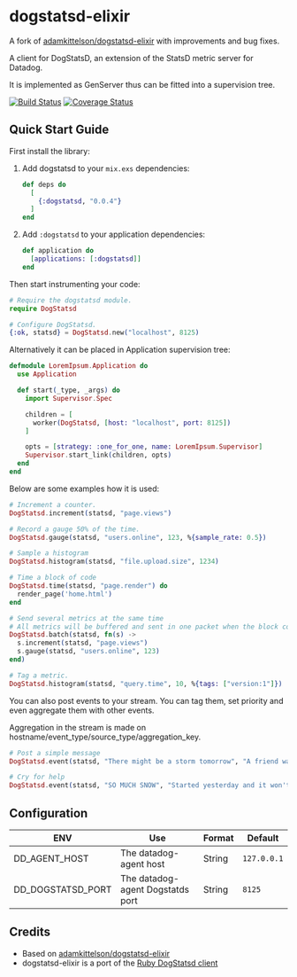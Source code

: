 # dogstatsd-elixir

A fork of [adamkittelson/dogstatsd-elixir](https://github.com/adamkittelson/dogstatsd-elixir) with improvements and bug fixes.

A client for DogStatsD, an extension of the StatsD metric server for Datadog.

It is implemented as GenServer thus can be fitted into a supervision tree.

[![Build Status](https://travis-ci.org/envato/dogstatsd-elixir.svg?branch=master)](https://travis-ci.org/envato/dogstatsd-elixir)
[![Coverage Status](https://coveralls.io/repos/envato/dogstatsd-elixir/badge.png?branch=master)](https://coveralls.io/r/envato/dogstatsd-elixir?branch=master)

## Quick Start Guide

First install the library:

  1. Add dogstatsd to your `mix.exs` dependencies:

      ```elixir
      def deps do
        [
          {:dogstatsd, "0.0.4"}
        ]
      end
      ```

  2. Add `:dogstatsd` to your application dependencies:

      ```elixir
      def application do
        [applications: [:dogstatsd]]
      end
      ```
Then start instrumenting your code:

``` elixir
# Require the dogstatsd module.
require DogStatsd

# Configure DogStatsd.
{:ok, statsd} = DogStatsd.new("localhost", 8125)
```

Alternatively it can be placed in Application supervision tree:

```elixir
defmodule LoremIpsum.Application do
  use Application

  def start(_type, _args) do
    import Supervisor.Spec

    children = [
      worker(DogStatsd, [host: "localhost", port: 8125])
    ]

    opts = [strategy: :one_for_one, name: LoremIpsum.Supervisor]
    Supervisor.start_link(children, opts)
  end
end
```

Below are some examples how it is used:

```elixir
# Increment a counter.
DogStatsd.increment(statsd, "page.views")

# Record a gauge 50% of the time.
DogStatsd.gauge(statsd, "users.online", 123, %{sample_rate: 0.5})

# Sample a histogram
DogStatsd.histogram(statsd, "file.upload.size", 1234)

# Time a block of code
DogStatsd.time(statsd, "page.render") do
  render_page('home.html')
end

# Send several metrics at the same time
# All metrics will be buffered and sent in one packet when the block completes
DogStatsd.batch(statsd, fn(s) ->
  s.increment(statsd, "page.views")
  s.gauge(statsd, "users.online", 123)
end)

# Tag a metric.
DogStatsd.histogram(statsd, "query.time", 10, %{tags: ["version:1"]})
```

You can also post events to your stream. You can tag them, set priority and even aggregate them with other events.

Aggregation in the stream is made on hostname/event_type/source_type/aggregation_key.

``` elixir
# Post a simple message
DogStatsd.event(statsd, "There might be a storm tomorrow", "A friend warned me earlier.")

# Cry for help
DogStatsd.event(statsd, "SO MUCH SNOW", "Started yesterday and it won't stop !!", %{alert_type: "error", tags: ["urgent", "endoftheworld"]})
```

## Configuration

ENV | Use | Format | Default
--- | --- | --- | ---
DD_AGENT_HOST | The datadog-agent host | String | `127.0.0.1`
DD_DOGSTATSD_PORT| The datadog-agent Dogstatds port | String | `8125`

## Credits

* Based on [adamkittelson/dogstatsd-elixir](https://github.com/adamkittelson/dogstatsd-elixir)
* dogstatsd-elixir is a port of the [Ruby DogStatsd client](https://github.com/DataDog/dogstatsd-ruby)
